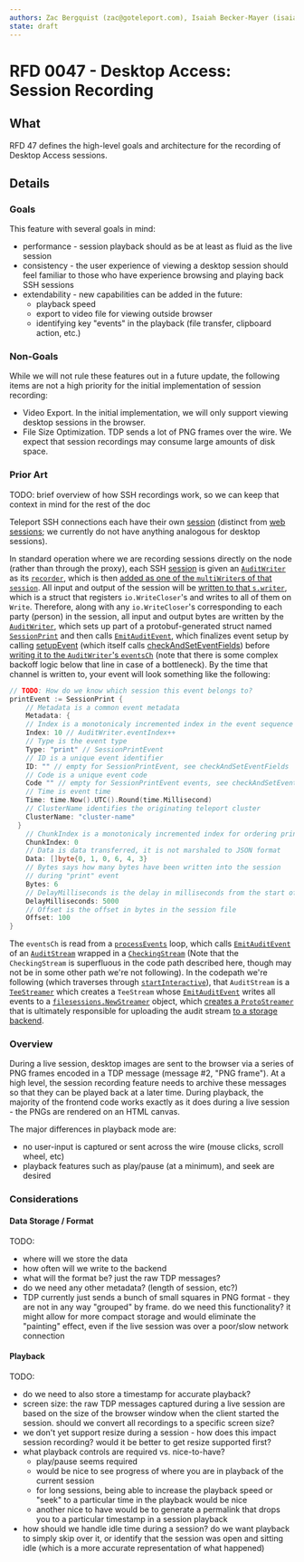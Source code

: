 ```yaml
---
authors: Zac Bergquist (zac@goteleport.com), Isaiah Becker-Mayer (isaiah@goteleport.com)
state: draft
---
```


# RFD 0047 - Desktop Access: Session Recording

## What

RFD 47 defines the high-level goals and architecture for the recording of
Desktop Access sessions.

## Details

### Goals

This feature with several goals in mind:

- performance - session playback should as be at least as fluid as the live session
- consistency - the user experience of viewing a desktop session should feel
  familiar to those who have experience browsing and playing back SSH sessions
- extendability - new capabilities can be added in the future:
  - playback speed
  - export to video file for viewing outside browser
  - identifying key "events" in the playback (file transfer, clipboard action, etc.)

### Non-Goals

While we will not rule these features out in a future update, the following
items are not a high priority for the initial implementation of session
recording:

- Video Export. In the initial implementation, we will only support viewing
  desktop sessions in the browser.
- File Size Optimization. TDP sends a lot of PNG frames over the wire. We expect
  that session recordings may consume large amounts of disk space.

### Prior Art

TODO: brief overview of how SSH recordings work, so we can keep that context in
mind for the rest of the doc

Teleport SSH connections each have their own [session](https://github.com/gravitational/teleport/blob/dbc032a31fd49cdd2f72636075a84d97557f62b3/lib/session/session.go#L82-L109) (distinct from [web sessions](https://github.com/gravitational/teleport/blob/dbc032a31fd49cdd2f72636075a84d97557f62b3/api/types/session.go#L53-L91); we currently do not have anything analogous for desktop sessions).

<!-- TODO how is the above connected to the below, if at all? -->

In standard operation where we are recording sessions directly on the node (rather than through the proxy), each SSH [session](https://github.com/gravitational/teleport/blob/dbc032a31fd49cdd2f72636075a84d97557f62b3/lib/srv/sess.go#L480-L534)
is given an [`AuditWriter`](https://github.com/gravitational/teleport/blob/dbc032a31fd49cdd2f72636075a84d97557f62b3/lib/events/auditwriter.go#L147-L166) as its [`recorder`](https://github.com/gravitational/teleport/blob/dbc032a31fd49cdd2f72636075a84d97557f62b3/lib/srv/sess.go#L679-L691), which is then [added as one of the `multiWriter`s of that `session`](https://github.com/gravitational/teleport/blob/dbc032a31fd49cdd2f72636075a84d97557f62b3/lib/srv/sess.go#L696). All input and output of the session will be [written to that `s.writer`](https://github.com/gravitational/teleport/blob/dbc032a31fd49cdd2f72636075a84d97557f62b3/lib/srv/sess.go#L799), which is a struct that registers `io.WriteCloser`'s and writes to all of them on `Write`. Therefore, along with any `io.WriteCloser`'s corresponding to each party (person) in the session, all input and output bytes are written by the [`AuditWriter`](https://github.com/gravitational/teleport/blob/dbc032a31fd49cdd2f72636075a84d97557f62b3/lib/events/auditwriter.go#L192-L228), which sets up part of a protobuf-generated struct named [`SessionPrint`](https://github.com/gravitational/teleport/blob/dbc032a31fd49cdd2f72636075a84d97557f62b3/api/types/events/events.pb.go#L540-L559) and then calls [`EmitAuditEvent`](https://github.com/gravitational/teleport/blob/dbc032a31fd49cdd2f72636075a84d97557f62b3/lib/events/auditwriter.go#L267-L359), which finalizes event setup by calling [setupEvent](https://github.com/gravitational/teleport/blob/dbc032a31fd49cdd2f72636075a84d97557f62b3/lib/events/auditwriter.go#L555-L590) (which itself calls [checkAndSetEventFields](https://github.com/gravitational/teleport/blob/dbc032a31fd49cdd2f72636075a84d97557f62b3/lib/events/emitter.go#L175-L197)) before [writing it to the `AuditWriter`'s `eventsCh`](https://github.com/gravitational/teleport/blob/dbc032a31fd49cdd2f72636075a84d97557f62b3/lib/events/auditwriter.go#L291) (note that there is some complex backoff logic below that line in case of a bottleneck). By the time that channel is written to, your event will look something like the following:

```go
// TODO: How do we know which session this event belongs to?
printEvent := SessionPrint {
	// Metadata is a common event metadata
	Metadata: {
    // Index is a monotonicaly incremented index in the event sequence
    Index: 10 // AuditWriter.eventIndex++
    // Type is the event type
    Type: "print" // SessionPrintEvent
    // ID is a unique event identifier
    ID: "" // empty for SessionPrintEvent, see checkAndSetEventFields
    // Code is a unique event code
    Code "" // empty for SessionPrintEvent events, see checkAndSetEventFields
    // Time is event time
    Time: time.Now().UTC().Round(time.Millisecond)
    // ClusterName identifies the originating teleport cluster
    ClusterName: "cluster-name"
  }
	// ChunkIndex is a monotonicaly incremented index for ordering print events
	ChunkIndex: 0
	// Data is data transferred, it is not marshaled to JSON format
	Data: []byte{0, 1, 0, 6, 4, 3}
	// Bytes says how many bytes have been written into the session
	// during "print" event
	Bytes: 6
	// DelayMilliseconds is the delay in milliseconds from the start of the session
	DelayMilliseconds: 5000
	// Offset is the offset in bytes in the session file
	Offset: 100
}
```

The `eventsCh` is read from a [`processEvents`](https://github.com/gravitational/teleport/blob/dbc032a31fd49cdd2f72636075a84d97557f62b3/lib/events/auditwriter.go#L65) loop, which calls [`EmitAuditEvent`](https://github.com/gravitational/teleport/blob/dbc032a31fd49cdd2f72636075a84d97557f62b3/lib/events/auditwriter.go#L421) of an [`AuditStream`](https://github.com/gravitational/teleport/blob/dbc032a31fd49cdd2f72636075a84d97557f62b3/lib/events/auditwriter.go#L43) wrapped in a [`CheckingStream`](https://github.com/gravitational/teleport/blob/dbc032a31fd49cdd2f72636075a84d97557f62b3/lib/events/auditwriter.go#L52) (Note that the `CheckingStream` is superfluous in the code path described here, though may not be in some other path we're not following). In the codepath we're following (which traverses through [`startInteractive`](https://github.com/gravitational/teleport/blob/dbc032a31fd49cdd2f72636075a84d97557f62b3/lib/srv/sess.go#L675)), that `AuditStream` is a [`TeeStreamer`](https://github.com/gravitational/teleport/blob/dbc032a31fd49cdd2f72636075a84d97557f62b3/lib/srv/sess.go#L1074) which creates a `TeeStream` whose [`EmitAuditEvent`](https://github.com/gravitational/teleport/blob/dbc032a31fd49cdd2f72636075a84d97557f62b3/lib/events/emitter.go#L553-L570) writes all events to a [`filesessions.NewStreamer`](https://github.com/gravitational/teleport/blob/dbc032a31fd49cdd2f72636075a84d97557f62b3/lib/srv/sess.go#L1067) object, which [creates a `ProtoStreamer`](https://github.com/gravitational/teleport/blob/dbc032a31fd49cdd2f72636075a84d97557f62b3/lib/srv/sess.go#L1067) that is ultimately responsible for uploading the audit stream [to a storage backend](https://github.com/gravitational/teleport/blob/dbc032a31fd49cdd2f72636075a84d97557f62b3/lib/events/stream.go#L116-L118).


<!-- AuditWriter (https://github.com/gravitational/teleport/blob/dbc032a31fd49cdd2f72636075a84d97557f62b3/lib/events/auditwriter.go#L37-L69) ultimately gets called by https://github.com/gravitational/teleport/blob/dbc032a31fd49cdd2f72636075a84d97557f62b3/lib/sshutils/server.go#L407-L544, see the comment
// HandleConnection is called every time an SSH server accepts a new
// connection from a client.
//
// this is the foundation of all SSH connections in Teleport (between clients
// and proxies, proxies and servers, servers and auth, etc).
//
 -->

<!-- NOTE: the ssh session-id is a url param -->

<!-- TODO: almost certainly these are used to record sessions. confirm that, then -- do we need ours to be analogous in the sense that users should be able to rejoin existing sessions? how are we handling the fact that multiple different users could log in to the same machine with the same account? How are we handling rdp sessions? -->

### Overview

During a live session, desktop images are sent to the browser via a series of
PNG frames encoded in a TDP message (message #2, "PNG frame"). At a high level,
the session recording feature needs to archive these messages so that they can
be played back at a later time. During playback, the majority of the frontend
code works exactly as it does during a live session - the PNGs are rendered on
an HTML canvas.

The major differences in playback mode are:

- no user-input is captured or sent across the wire (mouse clicks, scroll wheel, etc)
- playback features such as play/pause (at a minimum), and seek are desired

### Considerations

#### Data Storage / Format

TODO:

- where will we store the data
- how often will we write to the backend
- what will the format be? just the raw TDP messages?
- do we need any other metadata? (length of session, etc?)
- TDP currently just sends a bunch of small squares in PNG format - they are not
  in any way "grouped" by frame. do we need this functionality? it might allow for
  more compact storage and would eliminate the "painting" effect, even if the live
  session was over a poor/slow network connection

#### Playback

TODO:

- do we need to also store a timestamp for accurate playback?
- screen size: the raw TDP messages captured during a live session are based on
  the size of the browser window when the client started the session. should we
  convert all recordings to a specific screen size?
- we don't yet support resize during a session - how does this impact session
  recording? would it be better to get resize supported first?
- what playback controls are required vs. nice-to-have?
  - play/pause seems required
  - would be nice to see progress of where you are in playback of the current session
  - for long sessions, being able to increase the playback speed or "seek" to a particular
    time in the playback would be nice
  - another nice to have would be to generate a permalink that drops you to a particular
    timestamp in a session playback
- how should we handle idle time during a session? do we want playback to simply
  skip over it, or identify that the session was open and sitting idle (which is
  a more accurate representation of what happened)

